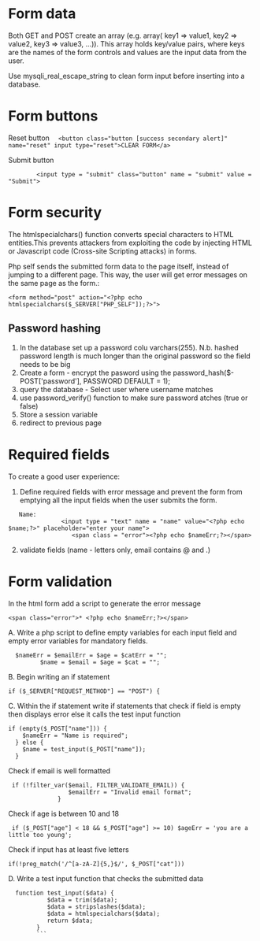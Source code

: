 Form data
===================

Both GET and POST create an array (e.g. array( key1 => value1, key2 => value2, key3 => value3, ...)). 
This array holds key/value pairs, where keys are the names of the form controls and values are the input data from the user.

Use mysqli_real_escape_string to clean form input before inserting into a database.

Form buttons
=============
Reset button
         ```  
				<button class="button [success secondary alert]" name="reset" input type="reset">CLEAR FORM</a>
        ```

Submit button

```
        <input type = "submit" class="button" name = "submit" value = "Submit"> 
```

Form security
==============

The htmlspecialchars() function converts special characters to HTML entities.This prevents attackers from exploiting the code by injecting HTML or Javascript code (Cross-site Scripting attacks) in forms.

Php self sends the submitted form data to the page itself, instead of jumping to a different page. 
This way, the user will get error messages on the same page as the form.:

```
<form method="post" action="<?php echo htmlspecialchars($_SERVER["PHP_SELF"]);?>">

```

Password hashing
----------------
1. In the database set up a password colu varchars(255). N.b. hashed password length is much longer than the original password so the field needs to be big
2. Create a form - encrypt the pasword using the password_hash($-POST['password'], PASSWORD DEFAULT = 1);
3. query the database - Select user where username matches
4. use password_verify() function to make sure password atches (true or false)
5. Store a session variable
6. redirect to previous page

Required fields
===============

To create a good user experience: 

1. Define required fields with error message and prevent the form from emptying all the input fields when the user submits the form.

```
   Name:
               <input type = "text" name = "name" value="<?php echo $name;?>" placeholder="enter your name">
                  <span class = "error"><?php echo $nameErr;?></span>
```
2. validate fields (name - letters only, email contains @ and .)

Form validation
================

In the html form add a script to generate the error message
 ```
 <span class="error">* <?php echo $nameErr;?></span>
```
A. Write a php script to define empty variables for each input field and empty error variables for mandatory fields.

```
  $nameErr = $emailErr = $age = $catErr = "";
         $name = $email = $age = $cat = "";
 ```
         
B. Begin writing an if statement 

```
if ($_SERVER["REQUEST_METHOD"] == "POST") {
```
C. Within the if statement write if statements that check if field is empty then displays error else it calls the test input function
```
if (empty($_POST["name"])) {
    $nameErr = "Name is required";
  } else {
    $name = test_input($_POST["name"]);
  }
  ```
 Check if email is well formatted
 
 ```
  if (!filter_var($email, FILTER_VALIDATE_EMAIL)) {
                  $emailErr = "Invalid email format"; 
               }
 ```
 
 Check if age is between 10 and 18
 ```
  if ($_POST["age"] < 18 && $_POST["age"] >= 10) $ageErr = 'you are a little too young';
  ```
 Check if input has at least five letters
 
 ```
 if(!preg_match('/^[a-zA-Z]{5,}$/', $_POST["cat"]))
 ```
 
 D. Write a test input function that checks the submitted data
 
 ```
   function test_input($data) {
            $data = trim($data);
            $data = stripslashes($data);
            $data = htmlspecialchars($data);
            return $data;
         }
         ```
 

